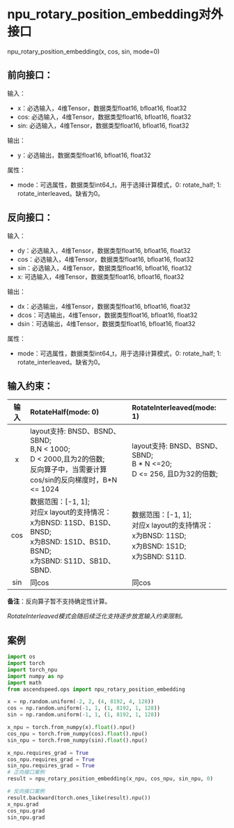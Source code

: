 # npu_rotary_position_embedding对外接口

npu_rotary_position_embedding(x, cos, sin, mode=0)

## 前向接口：

输入：

- x：必选输入，4维Tensor，数据类型float16, bfloat16, float32
- cos: 必选输入，4维Tensor，数据类型float16, bfloat16, float32
- sin: 必选输入，4维Tensor，数据类型float16, bfloat16, float32

输出：

- y：必选输出，数据类型float16, bfloat16, float32

属性：

- mode：可选属性，数据类型int64_t，用于选择计算模式，0: rotate_half; 1: rotate_interleaved。缺省为0。


## 反向接口：

输入：

- dy：必选输入，4维Tensor，数据类型float16, bfloat16, float32
- cos：必选输入，4维Tensor，数据类型float16, bfloat16, float32
- sin：必选输入，4维Tensor，数据类型float16, bfloat16, float32
- x: 可选输入，4维Tensor，数据类型float16, bfloat16, float32

输出：

- dx：必选输出，4维Tensor，数据类型float16, bfloat16, float32
- dcos：可选输出，4维Tensor，数据类型float16, bfloat16, float32
- dsin：可选输出，4维Tensor，数据类型float16, bfloat16, float32

属性：

- mode：可选属性，数据类型int64_t，用于选择计算模式，0: rotate_half; 1: rotate_interleaved。缺省为0。

## 输入约束：

| 输入 | RotateHalf(mode: 0) | RotateInterleaved(mode: 1) |
| :-: | :- | :- |
| x | layout支持: BNSD、BSND、SBND; <br> B,N < 1000; <br> D < 2000,且为2的倍数; <br> 反向算子中，当需要计算cos/sin的反向梯度时，B*N <= 1024 | layout支持: BNSD、BSND、SBND; <br> B * N <=20; <br> D <= 256, 且D为32的倍数; |
| cos | 数据范围：[-1, 1]; <br>对应x layout的支持情况：<br> x为BNSD: 11SD、B1SD、BNSD; <br> x为BSND: 1S1D、BS1D、BSND; <br> x为SBND: S11D、SB1D、SBND. | 数据范围：[-1, 1]; <br>对应x layout的支持情况：<br> x为BNSD: 11SD; <br> x为BSND: 1S1D; <br> x为SBND: S11D.|
| sin | 同cos | 同cos |

**备注**：反向算子暂不支持确定性计算。

*RotateInterleaved模式会随后续泛化支持逐步放宽输入约束限制。*


## 案例

```python
import os
import torch
import torch_npu
import numpy as np
import math
from ascendspeed.ops import npu_rotary_position_embedding

x = np.random.uniform(-2, 2, (4, 8192, 4, 128))
cos = np.random.uniform(-1, 1, (1, 8192, 1, 128))
sin = np.random.uniform(-1, 1, (1, 8192, 1, 128))

x_npu = torch.from_numpy(x).float().npu()
cos_npu = torch.from_numpy(cos).float().npu()
sin_npu = torch.from_numpy(sin).float().npu()

x_npu.requires_grad = True
cos_npu.requires_grad = True
sin_npu.requires_grad = True
# 正向接口案例
result = npu_rotary_position_embedding(x_npu, cos_npu, sin_npu, 0)

# 反向接口案例
result.backward(torch.ones_like(result).npu())
x_npu.grad
cos_npu.grad
sin_npu.grad
```
